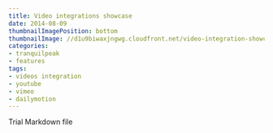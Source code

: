 ```yaml
---
title: Video integrations showcase
date: 2014-08-09
thumbnailImagePosition: bottom
thumbnailImage: //d1u9biwaxjngwg.cloudfront.net/video-integration-showcase/peak-140.jpg
categories:
- tranquilpeak
- features
tags:
- videos integration
- youtube
- vimeo
- dailymotion
---
```


Trial Markdown file